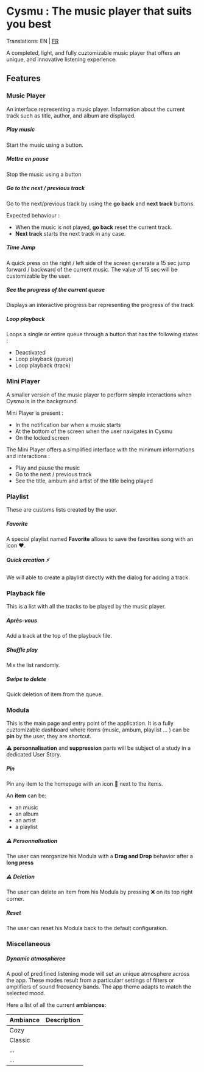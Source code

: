 # Cysmu : The music player that suits you best 

Translations: EN | [FR](https://github.com/MadameMarine/Cysmu/blob/master/README-fr-FR.md)

A completed, light, and fully cuztomizable music player that offers an unique, and innovative listening experience.

## Features
### Music Player
An interface representing a music player.
Information about the current track such as title, author, and album are displayed.


 ##### Play music
Start the music using a button.

 ##### Mettre en pause
 Stop the music using a button 

 ##### Go to the next / previous track
 Go to the next/previous track by using the **go back** and **next track** buttons.
 
 Expected behaviour : 
 - When the music is not played, **go back** reset the current track.
 - **Next track** starts the next track in any case.

 ##### Time Jump
 A quick press on the right / left side of the screen generate a 15 sec jump forward / backward of the current music.
 The value of 15 sec will be customizable by the user.
 
 ##### See the progress of the current queue 
 Displays an interactive progress bar representing the progress of the track
  
 ##### Loop playback
 Loops a single or entire queue through a button that has the following states : 
 - Deactivated
 - Loop playback (queue)
 - Loop playback (track)

### Mini Player
A smaller version of the music player to perform simple interactions when Cysmu is in the background.

Mini Player is present : 
- In the notification bar when a music starts
- At the bottom of the screen when the user navigates in Cysmu
- On the locked screen

The Mini Player offers a simplified interface with the minimum informations and interactions : 
 - Play and pause the music
 - Go to the next / previous track
 - See the title, ambum and artist of the title being played

### Playlist
These are customs lists created by the user.

##### Favorite
A special playlist named **Favorite** allows to save the favorites song with an icon ❤.

##### Quick creation :zap:
We will able to create a playlist directly with the dialog for adding a track.

### Playback file
This is a list with all the tracks to be played by the music player.

##### Après-vous
Add a track at the top of the playback file.

##### Shuffle play
Mix the list randomly.

##### Swipe to delete
Quick deletion of item from the queue.

### Modula
This is the main page and entry point of the application.
It is a fully cuztomizable dashboard where items (music, ambum, playlist ... ) can be **pin** by the user, they are shortcut.

:warning: **personnalisation** and **suppression** parts will be subject of a study in a dedicated User Story.

##### Pin
Pin any item to the homepage with an icon 📌 next to the items.

An **item** can be:
- an music
- an album
- an artist
- a playlist
 
##### :warning: Personnalisation 
The user can reorganize his Modula with a **Drag and Drop** behavior after a **long press**

##### :warning: Deletion
The user can delete an item from his Modula by pressing :x: on its top right corner.

##### Reset
The user can reset his Modula back to the default configuration.

### Miscellaneous 

##### Dynamic atmospheree
A pool of predifined listening mode will set an unique atmosphere across the app.
These modes result from a particularr settings of filters or amplifiers of sound frecuency bands.
The app theme adapts to match the selected mood.

Here a list of all the current **ambiances**:

| Ambiance | Description |
| -- | -- |
| Cozy |  |
| Classic |  |
| ... |  |
| ... |  |

